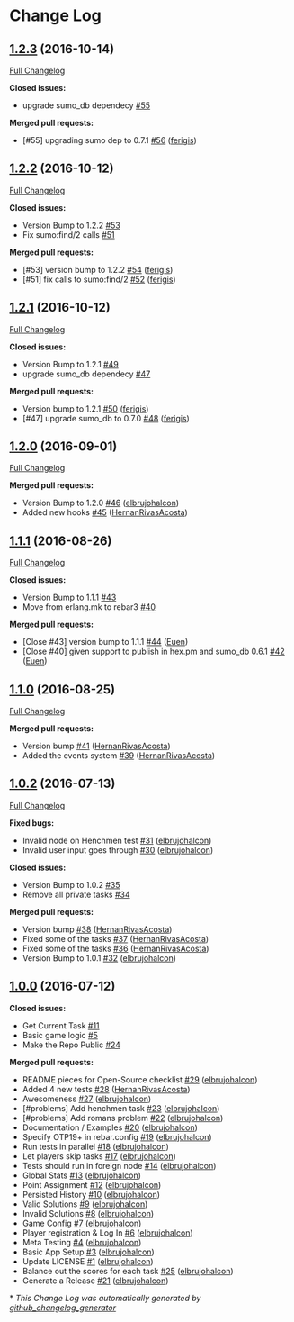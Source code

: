# Change Log

## [1.2.3](https://github.com/inaka/beam_olympics/tree/1.2.3) (2016-10-14)
[Full Changelog](https://github.com/inaka/beam_olympics/compare/1.2.2...1.2.3)

**Closed issues:**

- upgrade sumo\_db dependecy [\#55](https://github.com/inaka/beam_olympics/issues/55)

**Merged pull requests:**

- \[\#55\] upgrading sumo dep to 0.7.1 [\#56](https://github.com/inaka/beam_olympics/pull/56) ([ferigis](https://github.com/ferigis))

## [1.2.2](https://github.com/inaka/beam_olympics/tree/1.2.2) (2016-10-12)
[Full Changelog](https://github.com/inaka/beam_olympics/compare/1.2.1...1.2.2)

**Closed issues:**

- Version Bump to 1.2.2 [\#53](https://github.com/inaka/beam_olympics/issues/53)
- Fix sumo:find/2 calls [\#51](https://github.com/inaka/beam_olympics/issues/51)

**Merged pull requests:**

- \[\#53\] version bump to 1.2.2 [\#54](https://github.com/inaka/beam_olympics/pull/54) ([ferigis](https://github.com/ferigis))
- \[\#51\] fix calls to sumo:find/2 [\#52](https://github.com/inaka/beam_olympics/pull/52) ([ferigis](https://github.com/ferigis))

## [1.2.1](https://github.com/inaka/beam_olympics/tree/1.2.1) (2016-10-12)
[Full Changelog](https://github.com/inaka/beam_olympics/compare/1.2.0...1.2.1)

**Closed issues:**

- Version Bump to 1.2.1 [\#49](https://github.com/inaka/beam_olympics/issues/49)
- upgrade sumo\_db dependecy [\#47](https://github.com/inaka/beam_olympics/issues/47)

**Merged pull requests:**

- Version bump to 1.2.1 [\#50](https://github.com/inaka/beam_olympics/pull/50) ([ferigis](https://github.com/ferigis))
- \[\#47\] upgrade sumo\_db to 0.7.0 [\#48](https://github.com/inaka/beam_olympics/pull/48) ([ferigis](https://github.com/ferigis))

## [1.2.0](https://github.com/inaka/beam_olympics/tree/1.2.0) (2016-09-01)
[Full Changelog](https://github.com/inaka/beam_olympics/compare/1.1.1...1.2.0)

**Merged pull requests:**

- Version Bump to 1.2.0 [\#46](https://github.com/inaka/beam_olympics/pull/46) ([elbrujohalcon](https://github.com/elbrujohalcon))
- Added new hooks [\#45](https://github.com/inaka/beam_olympics/pull/45) ([HernanRivasAcosta](https://github.com/HernanRivasAcosta))

## [1.1.1](https://github.com/inaka/beam_olympics/tree/1.1.1) (2016-08-26)
[Full Changelog](https://github.com/inaka/beam_olympics/compare/1.1.0...1.1.1)

**Closed issues:**

- Version Bump to 1.1.1 [\#43](https://github.com/inaka/beam_olympics/issues/43)
- Move from erlang.mk to rebar3 [\#40](https://github.com/inaka/beam_olympics/issues/40)

**Merged pull requests:**

- \[Close \#43\] version bump to 1.1.1 [\#44](https://github.com/inaka/beam_olympics/pull/44) ([Euen](https://github.com/Euen))
- \[Close \#40\] given support to publish in hex.pm and sumo\_db 0.6.1 [\#42](https://github.com/inaka/beam_olympics/pull/42) ([Euen](https://github.com/Euen))

## [1.1.0](https://github.com/inaka/beam_olympics/tree/1.1.0) (2016-08-25)
[Full Changelog](https://github.com/inaka/beam_olympics/compare/1.0.2...1.1.0)

**Merged pull requests:**

- Version bump [\#41](https://github.com/inaka/beam_olympics/pull/41) ([HernanRivasAcosta](https://github.com/HernanRivasAcosta))
- Added the events system [\#39](https://github.com/inaka/beam_olympics/pull/39) ([HernanRivasAcosta](https://github.com/HernanRivasAcosta))

## [1.0.2](https://github.com/inaka/beam_olympics/tree/1.0.2) (2016-07-13)
[Full Changelog](https://github.com/inaka/beam_olympics/compare/1.0.0...1.0.2)

**Fixed bugs:**

- Invalid node on Henchmen test [\#31](https://github.com/inaka/beam_olympics/pull/31) ([elbrujohalcon](https://github.com/elbrujohalcon))
- Invalid user input goes through [\#30](https://github.com/inaka/beam_olympics/pull/30) ([elbrujohalcon](https://github.com/elbrujohalcon))

**Closed issues:**

- Version Bump to 1.0.2 [\#35](https://github.com/inaka/beam_olympics/issues/35)
- Remove all private tasks [\#34](https://github.com/inaka/beam_olympics/issues/34)

**Merged pull requests:**

- Version bump [\#38](https://github.com/inaka/beam_olympics/pull/38) ([HernanRivasAcosta](https://github.com/HernanRivasAcosta))
- Fixed some of the tasks [\#37](https://github.com/inaka/beam_olympics/pull/37) ([HernanRivasAcosta](https://github.com/HernanRivasAcosta))
- Fixed some of the tasks [\#36](https://github.com/inaka/beam_olympics/pull/36) ([HernanRivasAcosta](https://github.com/HernanRivasAcosta))
- Version Bump to 1.0.1 [\#32](https://github.com/inaka/beam_olympics/pull/32) ([elbrujohalcon](https://github.com/elbrujohalcon))

## [1.0.0](https://github.com/inaka/beam_olympics/tree/1.0.0) (2016-07-12)
**Closed issues:**

- Get Current Task [\#11](https://github.com/inaka/beam_olympics/issues/11)
- Basic game logic [\#5](https://github.com/inaka/beam_olympics/issues/5)
- Make the Repo Public [\#24](https://github.com/inaka/beam_olympics/issues/24)

**Merged pull requests:**

- README pieces for Open-Source checklist [\#29](https://github.com/inaka/beam_olympics/pull/29) ([elbrujohalcon](https://github.com/elbrujohalcon))
- Added 4 new tests [\#28](https://github.com/inaka/beam_olympics/pull/28) ([HernanRivasAcosta](https://github.com/HernanRivasAcosta))
- Awesomeness [\#27](https://github.com/inaka/beam_olympics/pull/27) ([elbrujohalcon](https://github.com/elbrujohalcon))
- \[\#problems\] Add henchmen task [\#23](https://github.com/inaka/beam_olympics/pull/23) ([elbrujohalcon](https://github.com/elbrujohalcon))
- \[\#problems\] Add romans problem [\#22](https://github.com/inaka/beam_olympics/pull/22) ([elbrujohalcon](https://github.com/elbrujohalcon))
- Documentation / Examples [\#20](https://github.com/inaka/beam_olympics/pull/20) ([elbrujohalcon](https://github.com/elbrujohalcon))
- Specify OTP19+ in rebar.config [\#19](https://github.com/inaka/beam_olympics/pull/19) ([elbrujohalcon](https://github.com/elbrujohalcon))
- Run tests in parallel [\#18](https://github.com/inaka/beam_olympics/pull/18) ([elbrujohalcon](https://github.com/elbrujohalcon))
- Let players skip tasks [\#17](https://github.com/inaka/beam_olympics/pull/17) ([elbrujohalcon](https://github.com/elbrujohalcon))
- Tests should run in foreign node [\#14](https://github.com/inaka/beam_olympics/pull/14) ([elbrujohalcon](https://github.com/elbrujohalcon))
- Global Stats [\#13](https://github.com/inaka/beam_olympics/pull/13) ([elbrujohalcon](https://github.com/elbrujohalcon))
- Point Assignment [\#12](https://github.com/inaka/beam_olympics/pull/12) ([elbrujohalcon](https://github.com/elbrujohalcon))
- Persisted History [\#10](https://github.com/inaka/beam_olympics/pull/10) ([elbrujohalcon](https://github.com/elbrujohalcon))
- Valid Solutions [\#9](https://github.com/inaka/beam_olympics/pull/9) ([elbrujohalcon](https://github.com/elbrujohalcon))
- Invalid Solutions [\#8](https://github.com/inaka/beam_olympics/pull/8) ([elbrujohalcon](https://github.com/elbrujohalcon))
- Game Config [\#7](https://github.com/inaka/beam_olympics/pull/7) ([elbrujohalcon](https://github.com/elbrujohalcon))
- Player registration & Log In [\#6](https://github.com/inaka/beam_olympics/pull/6) ([elbrujohalcon](https://github.com/elbrujohalcon))
- Meta Testing [\#4](https://github.com/inaka/beam_olympics/pull/4) ([elbrujohalcon](https://github.com/elbrujohalcon))
- Basic App Setup [\#3](https://github.com/inaka/beam_olympics/pull/3) ([elbrujohalcon](https://github.com/elbrujohalcon))
- Update LICENSE [\#1](https://github.com/inaka/beam_olympics/pull/1) ([elbrujohalcon](https://github.com/elbrujohalcon))
- Balance out the scores for each task [\#25](https://github.com/inaka/beam_olympics/pull/25) ([elbrujohalcon](https://github.com/elbrujohalcon))
- Generate a Release [\#21](https://github.com/inaka/beam_olympics/pull/21) ([elbrujohalcon](https://github.com/elbrujohalcon))



\* *This Change Log was automatically generated by [github_changelog_generator](https://github.com/skywinder/Github-Changelog-Generator)*